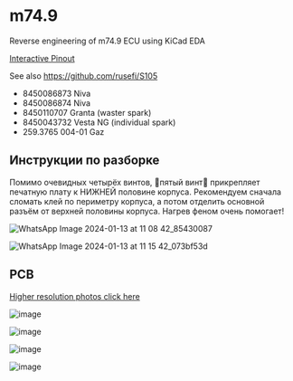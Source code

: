 # m74.9

Reverse engineering of m74.9 ECU using KiCad EDA

[Interactive Pinout](https://rusefi.com/docs/pinouts/m74.9/)

See also https://github.com/rusefi/S105

* 8450086873 Niva
* 8450086874 Niva
* 8450110707 Granta (waster spark)
* 8450043732 Vesta NG (individual spark) 
* 259.3765 004-01 Gaz
  
## Инструкции по разборке

Помимо очевидных четырёх винтов, 🔴пятый винт🔴 прикрепляет печатную плату к НИЖНЕЙ половине корпуса. Рекомендуем сначала сломать клей по периметру корпуса, а потом отделить основной разъём от верхней половины корпуса. Нагрев феном очень помогает!

![WhatsApp Image 2024-01-13 at 11 08 42_85430087](https://github.com/rusefi/m74.9/assets/48498823/56f520b7-65e5-4ca5-a6dc-27eeeb7159f1)


![WhatsApp Image 2024-01-13 at 11 15 42_073bf53d](https://github.com/rusefi/m74.9/assets/48498823/2943f36f-aa3b-453a-baad-87c11b1ea1fa)

## PCB

[Higher resolution photos click here](https://github.com/rusefi/m74.9/tree/main/hardware/photos)

![image](https://user-images.githubusercontent.com/48498823/227583498-80442959-3242-4e5b-9fe8-e7c52218f11b.png)

![image](https://user-images.githubusercontent.com/48498823/227583575-2fd87d4a-6654-4e45-9cb4-1cc4cd39187f.png)

![image](https://user-images.githubusercontent.com/48498823/227583649-ec6aa5c3-13b4-43c5-97b8-26e39b791be4.png)

![image](https://user-images.githubusercontent.com/48498823/227583669-04659ed9-9409-4b2e-aba5-262b69cb0ad3.png)
